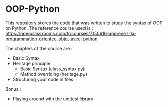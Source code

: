 # OOP-Python

This repository stores the code that was written to study the syntax of OOP on Python.
The reference course used is : https://openclassrooms.com/fr/courses/7150616-apprenez-la-programmation-orientee-objet-avec-python 

The chapters of the course are :
- Basic Syntax
- Heritage principle
  - Basic Syntax (class_syntax.py)
  - Method overriding (heritage.py)
- Structuring your code in files


Bonus :
- Playing around with the unittest library
